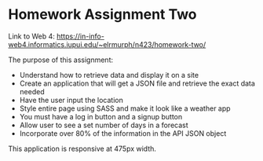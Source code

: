 # Homework Assignment Two

Link to Web 4: https://in-info-web4.informatics.iupui.edu/~elrmurph/n423/homework-two/

The purpose of this assignment:

- Understand how to retrieve data and display it on a site
- Create an application that will get a JSON file and retrieve the exact data needed
- Have the user input the location
- Style entire page using SASS and make it look like a weather app
- You must have a log in button and a signup button
- Allow user to see a set number of days in a forecast
- Incorporate over 80% of the information in the API JSON object

This application is responsive at 475px width.
